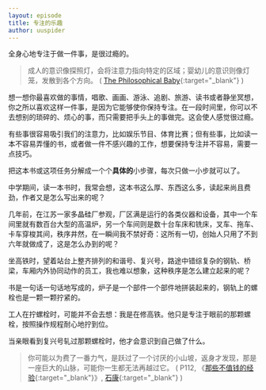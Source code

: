 ```yaml
---
layout: episode
title: 专注的乐趣
author: uuspider
---
```

全身心地专注于做一件事，是很过瘾的。

>成人的意识像探照灯，会将注意力指向特定的区域；婴幼儿的意识则像灯笼，发散到各个方向。 ( [The Philosophical Baby][ref01]{:target="_blank"} )

想一想你最喜欢做的事情，唱歌、画画、游泳、追剧、旅游、读书或者静坐冥想，你之所以喜欢这样一件事，是因为它能够使你保持专注。在一段时间里，你可以不去想别的琐碎的、烦心的事，而只需要把手头上的事做完。这会使人感觉很过瘾。

有些事很容易吸引我们的注意力，比如娱乐节目、体育比赛；但有些事，比如读一本不容易弄懂的书，或者做一件不感兴趣的工作，想要保持专注并不容易，需要一点技巧。

把这本书或这项任务分解成一个个**具体的**小步骤，每次只做一小步就可以了。

中学期间，读一本书时，我常会想，这本书这么厚、东西这么多，读起来尚且费劲，作者又是怎么写出来的呢？

几年前，在江苏一家多晶硅厂参观，厂区满是运行的各类仪器和设备，其中一个车间里就有数百台大型的高温炉，另一个车间则是数十台车床和铣床，叉车、拖车、卡车穿梭其间，秩序井然，在一瞬间我不禁好奇：这所有一切，创始人只用了不到六年就做成了，这是怎么办到的呢？

坐高铁时，望着站台上整齐排列的和谐号、复兴号，路途中错综复杂的钢轨、桥梁，车厢内外协同动作的员工，我也难以想象，这种秩序是怎么建立起来的呢？

书是一句话一句话地写成的，炉子是一个部件一个部件地拼装起来的，钢轨上的螺栓也是一颗一颗拧紧的。

工人在拧螺栓时，可能并不会去想：我是在修高铁。他只是专注于眼前的那颗螺栓，按照操作规程耐心地拧到位。

当亲眼看到复兴号轧过那颗螺栓时，他才会意识到自己做了什么。

>你可能以为费了一番力气，是跃过了一个讨厌的小山坡，返身才发现，那是一座巨大的山脉，可能你一生都无法再越过它。 ( P112, 《[那些不值钱的经验][ref02]{:target="_blank"}》, [石康][ref03]{:target="_blank"} )

[ref01]:https://book.douban.com/subject/5931067/
[ref02]:https://book.douban.com/subject/2075391/
[ref03]:http://blog.sina.com.cn/shikang
